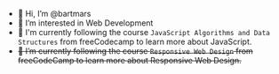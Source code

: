 - 👋 Hi, I’m @bartmars
- 👀 I’m interested in Web Development
- 🌱 I'm currently following the course `JavaScript Algorithms and Data Structures` from freeCodecamp to learn more about JavaScript.
- ~~🌱 I’m currently following the course `Responsive Web Design` from freeCodeCamp to learn more about Responsive Web Design.~~


<!---
bartmars/bartmars is a ✨ special ✨ repository because its `README.md` (this file) appears on your GitHub profile.
You can click the Preview link to take a look at your changes.
--->
